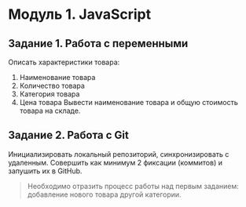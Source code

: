 # Модуль 1. JavaScript
## Задание 1. Работа с переменными
Описать характеристики товара:
1. Наименование товара
2. Количество товара
3. Категория товара
4. Цена товара
Вывести наименование товара и общую стоимость товара на складе.

## Задание 2. Работа с Git
Инициализировать локальный репозиторий, синхронизировать с удаленным. Совершить как минимум 2 фиксации (коммитов) и запушить их в GitHub.
> Необходимо отразить процесс работы над первым заданием: добавление нового товара другой категории.